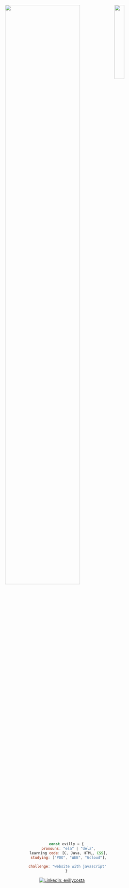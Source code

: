 <div align="center">
<img src="https://i.pinimg.com/564x/09/39/7a/09397a20ccb9766fd4dda490684180c5.jpg" width="25%" align="right" />
<img src="https://readme-typing-svg.demolab.com?font=Inconsolata&weight=500&size=50&duration=4000&pause=300&color=FF0000&center=true&vCenter=true&multiline=true&repeat=false&random=false&width=1300&height=140&lines=Hi+Hi;I'm+discovering+the+dev+world+&#x2764" width="70%" />
<br><br>
  
```javascript
    const evilly = {
      pronouns: "ela" | "dela",
      learning code: [C, Java, HTML, CSS],
      studying: ["POO", "WEB", "Gcloud"],
    
     challenge: "website with javascript"
    }
```
[![Linkedin: evillycosta](https://img.shields.io/badge/-evillycosta-blue?style=flat-square&logo=Linkedin&logoColor=white&link=https://www.linkedin.com/in/evilly-nascimento-costa-0aa13a160/)](https://www.linkedin.com/in/evilly-nascimento-costa-0aa13a160/)
